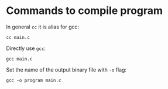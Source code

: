 # Commands to compile program

In general `cc` it is alias for gcc:
```
cc main.c
```

Directly use `gcc`:
```
gcc main.c
```

Set the name of the output binary file with `-o` flag:
```
gcc -o program main.c
```
